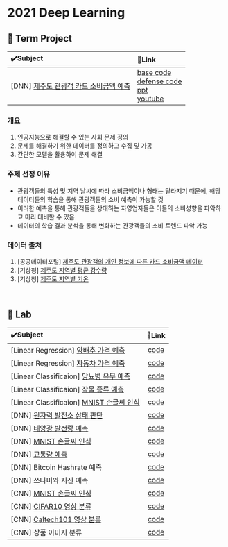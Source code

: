 # 2021 Deep Learning

## 🔖 Term Project
| ✔️Subject | 🔗Link | 
| :------------ | :------------ | 
| [DNN] [제주도 관광객 카드 소비금액 예측](https://www.kaggle.com/competitions/sejongai19011494) | [base code](https://github.com/9keyyyy/DL/blob/main/Term%20Project/termproject-baselinecode.ipynb)</br> [defense code](https://github.com/9keyyyy/DL/blob/main/Term%20Project/termproject-defense.ipynb)</br> [ppt](https://github.com/9keyyyy/DL/blob/main/Term%20Project/%5B%EC%9D%B8%EA%B3%B5%EC%A7%80%EB%8A%A5%5D%5B%ED%85%80%ED%94%84%5D%20%EB%B0%9C%ED%91%9C%EC%9E%90%EB%A3%8C.pdf)</br> [youtube](https://www.youtube.com/watch?v=c687UH1m0gY) |

### 개요
1. 인공지능으로 해결할 수 있는 사회 문제 정의
2. 문제를 해결하기 위한 데이터를 정의하고 수집 및 가공
3. 간단한 모델을 활용하여 문제 해결

### 주제 선정 이유
- 관광객들의 특성 및 지역 날씨에 따라 소비금액이나 형태는 달라지기 때문에, 해당 데이터들의 학습을 통해 관광객들의 소비 예측이 가능할 것
- 이러한 예측을 통해 관광객들을 상대하는 자영업자들은 이들의 소비성향을 파악하고 미리 대비할 수 있음
- 데이터의 학습 결과 분석을 통해 변화하는 관광객들의 소비 트렌드 파악 가능

### 데이터 출처
1. [공공데이터포털] [제주도 관광객의 개인 정보에 따른 카드 소비금액 데이터](https://www.data.go.kr/data/15046091/fileData.do)
2. [기상청] [제주도 지역별 평균 강수량](https://data.kma.go.kr/stcs/grnd/grndRnList.do#)
3. [기상청] [제주도 지역별 기온](https://data.kma.go.kr/stcs/grnd/grndTaList.do?pgmNo=70)
</br>


## 📁 Lab
| ✔️Subject | 🔗Link | 
| :------------ | :------------: | 
| [Linear Regression] [양배추 가격 예측](https://www.kaggle.com/t/45f2e9027ac54d5598a4184f58d3cac1) | [code](https://github.com/9keyyyy/DL/blob/main/Linear%20Regression/%EB%B0%B0%EC%B6%94%20%EA%B0%80%EA%B2%A9%20%EC%98%88%EC%B8%A1.ipynb) | 
| [Linear Regression] [자동차 가격 예측](https://www.kaggle.com/t/68b2a5d318ca476cabed075792177b52) | [code](https://github.com/9keyyyy/DL/blob/main/Linear%20Regression/%EC%9E%90%EB%8F%99%EC%B0%A8%20%EA%B0%80%EA%B2%A9%20%EC%98%88%EC%B8%A1.ipynb) | 
| [Linear Classificaion] [당뇨병 유무 예측](https://www.kaggle.com/t/642b2946359a4cd885708885ceda4f6c) | [code](https://github.com/9keyyyy/DL/blob/main/Linear%20Classification/%EB%8B%B9%EB%87%A8%EB%B3%91%20%EC%98%88%EC%B8%A1.ipynb) | 
| [Linear Classificaion] [작물 종류 예측](https://www.kaggle.com/t/30e56ed6b81042118a72c93791698b00) | [code](https://github.com/9keyyyy/DL/blob/main/Linear%20Classification/%EC%9E%91%EB%AC%BC%20%EC%A2%85%EB%A5%98%20%EC%98%88%EC%B8%A1.ipynb) | 
| [Linear Classificaion] [MNIST 손글씨 인식](https://www.kaggle.com/t/ea8cd38a97294c9794e966d08539ef55) | [code](https://github.com/9keyyyy/DL/blob/main/Linear%20Classification/MNIST%20%EC%86%90%EA%B8%80%EC%94%A8%20%EC%9D%B8%EC%8B%9D.ipynb) | 
| [DNN] [원자력 발전소 상태 판단](https://www.kaggle.com/c/2021-ai-w6-p1/overview) | [code](https://github.com/9keyyyy/DL/blob/main/DNN/%EC%9B%90%EC%9E%90%EB%A0%A5%20%EB%B0%9C%EC%A0%84%EC%86%8C%20%EC%83%81%ED%83%9C%20%ED%8C%90%EB%8B%A8.ipynb) | 
| [DNN] [태양광 발전량 예측](https://www.kaggle.com/t/036141376ee74905b1c3bef6d2a2faba) | [code](https://github.com/9keyyyy/DL/blob/main/DNN/%ED%83%9C%EC%96%91%EA%B4%91%20%EB%B0%9C%EC%A0%84%EB%9F%89%20%EC%98%88%EC%B8%A1.ipynb) | 
| [DNN] [MNIST 손글씨 인식](https://www.kaggle.com/c/2021-ai-w7-p1) | [code](https://github.com/9keyyyy/DL/blob/main/DNN/MNIST%20%EC%86%90%EA%B8%80%EC%94%A8%20%EB%B6%84%EB%A5%98.ipynb) | 
| [DNN] [교통량 예측](https://www.kaggle.com/t/269c10340820497e9b1f7a1298a6c486) | [code](https://github.com/9keyyyy/DL/blob/main/DNN/%EA%B5%90%ED%86%B5%EB%9F%89%20%EC%98%88%EC%B8%A1.ipynb) | 
| [DNN] Bitcoin Hashrate 예측 | [code](https://github.com/9keyyyy/DL/blob/main/DNN/Bitcoin%20Hashrate%20%EC%98%88%EC%B8%A1.ipynb) | 
| [DNN] 쓰나미와 지진 예측 | [code](https://github.com/9keyyyy/DL/blob/main/DNN/%EC%93%B0%EB%82%98%EB%AF%B8%EC%99%80%20%EC%A7%80%EC%A7%84%20%EC%98%88%EC%B8%A1.ipynb) | 
| [CNN] [MNIST 손글씨 인식](https://www.kaggle.com/t/974bd3f76b11400c9c6863e9e6cda08e) | [code](https://github.com/9keyyyy/DL/blob/main/CNN/MNIST%20%EC%86%90%EA%B8%80%EC%94%A8%20%EB%B6%84%EB%A5%98.ipynb) | 
| [CNN] [CIFAR10 영상 분류](https://www.kaggle.com/t/2afc1dad710a4222a9206e842bf9fef2) | [code](https://github.com/9keyyyy/DL/blob/main/CNN/CIFAR10%20%EC%98%81%EC%83%81%20%EB%B6%84%EB%A5%98.ipynb) | 
| [CNN] [Caltech101 영상 분류](https://www.kaggle.com/t/03b82366ff7845179223d663c7eb5513) | [code](https://github.com/9keyyyy/DL/blob/main/CNN/Caltech101%20%EC%98%81%EC%83%81%20%EB%B6%84%EB%A5%98.ipynb) | 
| [CNN] 상품 이미지 분류 | [code](https://github.com/9keyyyy/DL/blob/main/CNN/%EC%83%81%ED%92%88%20%EC%9D%B4%EB%AF%B8%EC%A7%80%20%EB%B6%84%EB%A5%98.ipynb) | 
